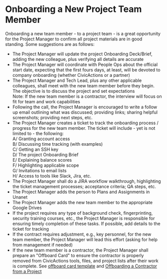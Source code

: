 # Onboarding a New Project Team Member

Onboarding a new team member - to a project team - is a great opportunity for the Project Manager to confirm all project materials are in good standing. Some suggestions are as follows:

-   The Project Manager will update the project Onboarding Deck/Brief, adding the new colleague, plus verifying all details are accurate
-   The Project Manager will coordinate with People Ops about the official start date, expecting that the first fours days, at least, will be devoted to company onboarding (whether CivicActions or a partner)
-   The Project Manager and Tech Lead, plus any other applicable colleagues, shall meet with the new team member before they begin. The objective is to discuss the project and set expectations
    <br>Note: If the new team member is a contractor, the interview will focus on fit for team and work capabilities
-   Following the call, the Project Manager is encouraged to write a follow up email outlining what was discussed; providing links; sharing helpful screenshots; providing next steps, etc.
-   The Project Manager creates a ticket to track the onboarding process / progress for the new team member. The ticket will include - yet is not limited to - the following:
    <br>A/ Granting account access
    <br>B/ Discussing time tracking (with examples)
    <br>C/ Getting an SSH key
    <br>D/ The project Onboarding Brief
    <br>E/ Explaining balance scores
    <br>F/ Highlighting applicable scope
    <br>G/ Invitations to email lists
    <br>H/ Access to tools like Slack, Jira, etc.
-   The Project Manager shall do a JIRA workflow walkthrough, highlighting the ticket management processes; acceptance criteria; QA steps, etc.
-   The Project Manager adds the person to Plans and Assignments in Unanet
-   The Project Manager adds the new team member to the appropriate Google Drives
-   If the project requires any type of background check, fingerprinting, security training courses, etc., the Project Manager is responsible for ensuring timely completion of these tasks. If possible, add details to the ticket for tracking
-   If the contract requires adjustment, e.g., key personnel, for the new team member, the Project Manager will lead this effort (asking for help from management if needed)
-   If the new team member is a contractor, the Project Manager shall prepare an "Offboard Card" to ensure the contractor is properly removed from CivicActions tools, files, and project lists after their work is complete. See [offboard card template](https://trello.com/c/sXpzezNI/60-offboard-template) and [Offboarding a Contractor from a Project](project-offboarding.md)
